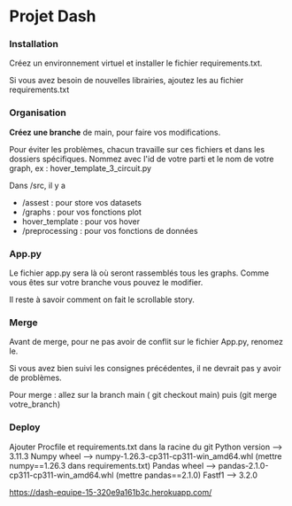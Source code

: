 
# Projet Dash


### Installation 

Créez un environnement virtuel et installer le fichier requirements.txt.

Si vous avez besoin de nouvelles librairies, ajoutez les au fichier requirements.txt


### Organisation

__Créez une branche__ de main, pour faire vos modifications.

Pour éviter les problèmes, chacun travaille sur ces fichiers et dans les dossiers spécifiques. 
Nommez avec l'id de votre parti et le nom de votre graph, ex : hover_template_3_circuit.py

Dans /src, il y a 
- /assest   : pour store vos datasets
- /graphs   : pour vos fonctions plot
- hover_template : pour vos hover
- /preprocessing : pour vos fonctions de données 


### App.py

Le fichier app.py sera là où seront rassemblés tous les graphs. Comme vous êtes sur votre branche vous pouvez le modifier.

Il reste à savoir comment on fait le scrollable story. 

### Merge 

Avant de merge, pour ne pas avoir de conflit sur le fichier App.py, renomez le.

Si vous avez bien suivi les consignes précédentes, il ne devrait pas y avoir de problèmes. 

Pour merge : allez sur la branch main ( git checkout main) puis (git merge votre_branch)


### Deploy

Ajouter Procfile et requirements.txt dans la racine du git
Python version --> 3.11.3
Numpy wheel --> numpy-1.26.3-cp311-cp311-win_amd64.whl   (mettre numpy==1.26.3 dans requirements.txt)
Pandas wheel --> pandas-2.1.0-cp311-cp311-win_amd64.whl (mettre pandas==2.1.0)
Fastf1 --> 3.2.0

 https://dash-equipe-15-320e9a161b3c.herokuapp.com/